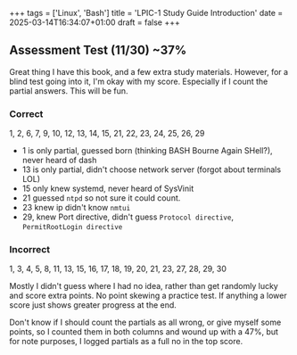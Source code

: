+++
tags = ['Linux', 'Bash']
title = 'LPIC-1 Study Guide Introduction'
date = 2025-03-14T16:34:07+01:00
draft = false
+++

## Assessment Test (11/30) ~37%

Great thing I have this book, and a few extra study materials. However, for a blind test going into it, I'm okay with my score. Especially if I count the partial answers. This will be fun.

### Correct

1, 2, 6, 7, 9, 10, 12, 13, 14, 15, 21, 22, 23, 24, 25, 26, 29

- 1 is only partial, guessed born (thinking BASH Bourne Again SHell?), never heard of dash
- 13 is only partial, didn't choose network server (forgot about terminals LOL)
- 15 only knew systemd, never heard of SysVinit
- 21 guessed `ntpd` so not sure it could count.
- 23 knew ip didn't know `nmtui`
- 29, knew Port directive, didn't guess `Protocol directive`, `PermitRootLogin directive`

### Incorrect

1, 3, 4, 5, 8, 11, 13, 15, 16, 17, 18, 19, 20, 21, 23, 27, 28, 29, 30

Mostly I didn't guess where I had no idea, rather than get randomly lucky and score extra points. No point skewing a practice test. If anything a lower score just shows greater progress at the end.

Don't know if I should count the partials as all wrong, or give myself some points, so I counted them in both columns and wound up with a 47%, but for note purposes, I logged partials as a full no in the top score.
